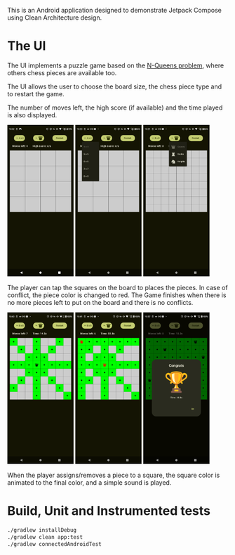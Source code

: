 This is an Android application designed to demonstrate Jetpack Compose
using Clean Architecture design.

# The UI
The UI implements a puzzle game based on the
[N-Queens problem](https://en.wikipedia.org/wiki/Eight_queens_puzzle), 
where others chess pieces are available too.

The UI allows the user to choose the board size, the chess piece type and to restart the game.

The number of moves left, the high score (if available) and the time played is also displayed.

<img src="docs/MainScreen1.png" width="30%" alt="Main Screen"> <img src="docs/MainScreen2.png" width="30%" alt="Select board size"> <img src="docs/MainScreen3.png" width="30%" alt="Select piece type">

The player can tap the squares on the board to places the pieces. In case of conflict, the piece color is changed to red. The Game finishes when there is no more pieces left to put on the board and there is no conflicts.

<img src="docs/QueenMove1.png" width="30%" alt="One Queen placed"> <img src="docs/QueenMove2.png" width="30%" alt="Two Queens placed"> <img src="docs/congrats.png" width="30%" alt="Main Screen">

When the player assigns/removes a piece to a square, the square color is animated to the final color, and a simple sound is played.

# Build, Unit and Instrumented tests
```
./gradlew installDebug
./gradlew clean app:test
./gradlew connectedAndroidTest
```